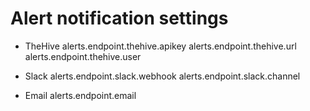 # Alert notification settings
- TheHive
alerts.endpoint.thehive.apikey
alerts.endpoint.thehive.url
alerts.endpoint.thehive.user

- Slack
alerts.endpoint.slack.webhook
alerts.endpoint.slack.channel

- Email
alerts.endpoint.email
